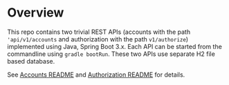 # Overview
This repo contains two trivial REST APIs (accounts with the path `'api/v1/accounts` and authorization with the path `v1/authorize`) implemented
using Java, Spring Boot 3.x. Each API can be started from the commandline using `gradle bootRun`. These two APIs use separate H2 file based database.

See [Accounts README](./accounts-service/README.md) and
[Authorization README](./authorization-service/README.md) for details.


